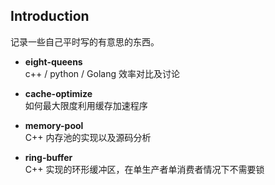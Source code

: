 Introduction
---
记录一些自己平时写的有意思的东西。

- **eight-queens** </br>
c++ / python / Golang 效率对比及讨论

- **cache-optimize** </br>
如何最大限度利用缓存加速程序

- **memory-pool** </br>
C++ 内存池的实现以及源码分析

- **ring-buffer** </br>
C++ 实现的环形缓冲区，在单生产者单消费者情况下不需要锁
